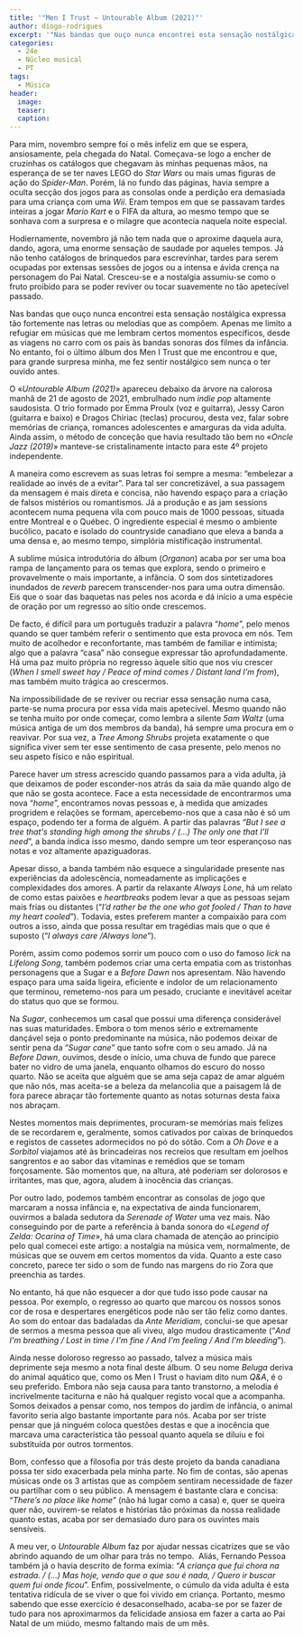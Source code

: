 ```yaml
---
title: '"Men I Trust – Untourable Album (2021)"'
author: diogo-rodrigues
excerpt: '"Nas bandas que ouço nunca encontrei esta sensação nostálgica expressa tão fortemente nas letras ou melodias que as compõem."'
categories:
  - 24e
  - Núcleo musical
  - PT
tags:
  - Música
header: 
  image: 
  teaser: 
  caption:
---
```


Para mim, novembro sempre foi o mês infeliz em que se espera, ansiosamente, pela chegada do Natal. Começava-se logo a encher de cruzinhas os catálogos que chegavam às minhas pequenas mãos, na esperança de se ter naves LEGO do *Star Wars* ou mais umas figuras de ação do *Spider-Man*. Porém, lá no fundo das páginas, havia sempre a oculta secção dos jogos para as consolas onde a perdição era demasiada para uma criança com uma *Wii*. Eram tempos em que se passavam tardes inteiras a jogar *Mario Kart* e o FIFA da altura, ao mesmo tempo que se sonhava com a surpresa e o milagre que acontecia naquela noite especial.

Hodiernamente, novembro já não tem nada que o aproxime daquela aura, dando, agora, uma enorme sensação de saudade por aqueles tempos. Já não tenho catálogos de brinquedos para escrevinhar, tardes para serem ocupadas por extensas sessões de jogos ou a intensa e ávida crença na personagem do Pai Natal. Cresceu-se e a nostalgia assumiu-se como o fruto proibido para se poder reviver ou tocar suavemente no tão apetecível passado.

Nas bandas que ouço nunca encontrei esta sensação nostálgica expressa tão fortemente nas letras ou melodias que as compõem. Apenas me limito a refugiar em músicas que me lembram certos momentos específicos, desde as viagens no carro com os pais às bandas sonoras dos filmes da infância. No entanto, foi o último álbum dos Men I Trust que me encontrou e que, para grande surpresa minha, me fez sentir nostálgico sem nunca o ter ouvido antes.

O «*Untourable Album (2021)*» apareceu debaixo da árvore na calorosa manhã de 21 de agosto de 2021, embrulhado num *indie pop* altamente saudosista. O trio formado por Emma Proulx (voz e guitarra), Jessy Caron (guitarra e baixo) e Dragos Chiriac (teclas) procurou, desta vez, falar sobre memórias de criança, romances adolescentes e amarguras da vida adulta. Ainda assim, o método de conceção que havia resultado tão bem no «*Oncle Jazz (2019)*» manteve-se cristalinamente intacto para este 4º projeto independente.

A maneira como escrevem as suas letras foi sempre a mesma: “embelezar a realidade ao invés de a evitar”. Para tal ser concretizável, a sua passagem da mensagem é mais direta e concisa, não havendo espaço para a criação de falsos mistérios ou romantismos. Já a produção e as jam sessions acontecem numa pequena vila com pouco mais de 1000 pessoas, situada entre Montreal e o Québec. O ingrediente especial é mesmo o ambiente bucólico, pacato e isolado do countryside canadiano que eleva a banda a uma densa e, ao mesmo tempo, simplória mistificação instrumental.

A sublime música introdutória do álbum (*Organon*) acaba por ser uma boa rampa de lançamento para os temas que explora, sendo o primeiro e provavelmente o mais importante, a infância. O som dos sintetizadores inundados de *reverb* parecem transcender-nos para uma outra dimensão. Eis que o soar das baquetas nas peles nos acorda e dá início a uma espécie de oração por um regresso ao sítio onde crescemos.

De facto, é difícil para um português traduzir a palavra “*home*”, pelo menos quando se quer também referir o sentimento que esta provoca em nós. Tem muito de acolhedor e reconfortante, mas também de familiar e intimista; algo que a palavra “casa” não consegue expressar tão aprofundadamente. Há uma paz muito própria no regresso àquele sítio que nos viu crescer (*When I smell sweet hay / Peace of mind comes / Distant land I’m from*), mas também muito trágica ao crescermos.

Na impossibilidade de se reviver ou recriar essa sensação numa casa, parte-se numa procura por essa vida mais apetecível. Mesmo quando não se tenha muito por onde começar, como lembra a silente *5am Waltz* (uma música antiga de um dos membros da banda), há sempre uma procura em o reavivar. Por sua vez, a *Tree Among Shrubs* projeta exatamente o que significa viver sem ter esse sentimento de casa presente, pelo menos no seu aspeto físico e não espiritual.

Parece haver um stress acrescido quando passamos para a vida adulta, já que deixamos de poder esconder-nos atrás da saia da mãe quando algo de que não se gosta acontece. Face a esta necessidade de encontrarmos uma nova “*home*”, encontramos novas pessoas e, à medida que amizades progridem e relações se formam, apercebemo-nos que a casa não é só um espaço, podendo ter a forma de alguém. A partir das palavras “*But I see a tree that's standing high among the shrubs / (…) The only one that I'll need*”, a banda indica isso mesmo, dando sempre um teor esperançoso nas notas e voz altamente apaziguadoras.

Apesar disso, a banda também não esquece a singularidade presente nas experiências da adolescência, nomeadamente as implicações e complexidades dos amores. A partir da relaxante *Always Lone*, há um relato de como estas paixões e *heartbreaks* podem levar a que as pessoas sejam mais frias ou distantes (“*I’d rather be the one who got fooled / Than to have my heart cooled*”). Todavia, estes preferem manter a compaixão para com outros a isso, ainda que possa resultar em tragédias mais que o que é suposto (“*I always care /Always lone*”).

Porém, assim como podemos sorrir um pouco com o uso do famoso *lick* na *Lifelong Song*, também podemos criar uma certa empatia com as tristonhas personagens que a Sugar e a *Before Dawn* nos apresentam. Não havendo espaço para uma saída ligeira, eficiente e indolor de um relacionamento que terminou, remetemo-nos para um pesado, cruciante e inevitável aceitar do status quo que se formou.

Na *Sugar*, conhecemos um casal que possui uma diferença considerável nas suas maturidades. Embora o tom menos sério e extremamente dançável seja o ponto predominante na música, não podemos deixar de sentir pena da “*Sugar cane*” que tanto sofre com o seu amado. Já na *Before Dawn*, ouvimos, desde o início, uma chuva de fundo que parece bater no vidro de uma janela, enquanto olhamos do escuro do nosso quarto. Não se aceita que alguém que se ama seja capaz de amar alguém que não nós, mas aceita-se a beleza da melancolia que a paisagem lá de fora parece abraçar tão fortemente quanto as notas soturnas desta faixa nos abraçam.

Nestes momentos mais deprimentes, procuram-se memórias mais felizes de se recordarem e, geralmente, somos cativados por caixas de brinquedos e registos de cassetes adormecidos no pó do sótão. Com a *Oh Dove* e a *Sorbitol* viajamos até às brincadeiras nos recreios que resultam em joelhos sangrentos e ao sabor das vitaminas e remédios que se tomam forçosamente. São momentos que, na altura, até poderiam ser dolorosos e irritantes, mas que, agora, aludem à inocência das crianças.

Por outro lado, podemos também encontrar as consolas de jogo que marcaram a nossa infância e, na expectativa de ainda funcionarem, ouvirmos a balada sedutora da *Serenade of Water* uma vez mais. Não conseguindo por de parte a referência à banda sonora do «*Legend of Zelda: Ocarina of Time*», há uma clara chamada de atenção ao princípio pelo qual comecei este artigo: a nostalgia na música vem, normalmente, de músicas que se ouvem em certos momentos da vida. Quanto a este caso concreto, parece ter sido o som de fundo nas margens do rio Zora que preenchia as tardes.

No entanto, há que não esquecer a dor que tudo isso pode causar na pessoa. Por exemplo, o regresso ao quarto que marcou os nossos sonos cor de rosa e despertares energéticos pode não ser tão feliz como dantes. Ao som do entoar das badaladas da *Ante Meridiam*, conclui-se que apesar de sermos a mesma pessoa que ali viveu, algo mudou drasticamente (“*And I'm breathing / Lost in time / I'm fine / And I'm feeling / And I'm bleeding*”).

Ainda nesse doloroso regresso ao passado, talvez a música mais deprimente seja mesmo a nota final deste álbum. O seu nome *Beluga* deriva do animal aquático que, como os Men I Trust o haviam dito num *Q&A*, é o seu preferido. Embora não seja causa para tanto transtorno, a melodia é incrivelmente taciturna e não há qualquer registo vocal que a acompanha. Somos deixados a pensar como, nos tempos do jardim de infância, o animal favorito seria algo bastante importante para nós. Acaba por ser triste pensar que já ninguém coloca questões destas e que a inocência que marcava uma característica tão pessoal quanto aquela se diluiu e foi substituída por outros tormentos.

Bom, confesso que a filosofia por trás deste projeto da banda canadiana possa ter sido exacerbada pela minha parte. No fim de contas, são apenas músicas onde os 3 artistas que as compõem sentiram necessidade de fazer ou partilhar com o seu público. A mensagem é bastante clara e concisa: “*There’s no place like home*” (não há lugar como a casa) e, quer se queira quer não, ouvirem-se relatos e histórias tão próximas da nossa realidade quanto estas, acaba por ser demasiado duro para os ouvintes mais sensíveis.

A meu ver, o *Untourable Album* faz por ajudar nessas cicatrizes que se vão abrindo aquando de um olhar para trás no tempo.  Aliás, Fernando Pessoa também já o havia descrito de forma exímia: “*A criança que fui chora na estrada. / (…) Mas hoje, vendo que o que sou é nada, / Quero ir buscar quem fui onde ficou*”. Enfim, possivelmente, o cúmulo da vida adulta é esta tentativa ridícula de se viver o que foi vivido em criança. Portanto, mesmo sabendo que esse exercício é desaconselhado, acaba-se por se fazer de tudo para nos aproximarmos da felicidade ansiosa em fazer a carta ao Pai Natal de um miúdo, mesmo faltando mais de um mês.

